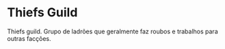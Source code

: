 # Thiefs Guild

Thiefs guild. Grupo de ladrões que geralmente faz roubos e trabalhos para outras facções.